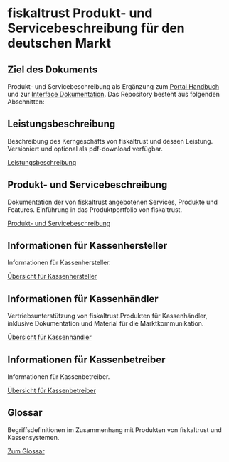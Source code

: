 # fiskaltrust Produkt- und Servicebeschreibung für den deutschen Markt

## Ziel des Dokuments

Produkt- und Servicebeschreibung als Ergänzung zum [Portal Handbuch](https://github.com/fiskaltrust/portal-manual-doc) und zur [Interface Dokumentation](https://github.com/fiskaltrust/interface-doc). Das Repository besteht aus folgenden Abschnitten:


## Leistungsbeschreibung

Beschreibung des Kerngeschäfts von fiskaltrust und dessen Leistung. Versioniert und optional als pdf-download verfügbar.

[Leistungsbeschreibung](leistungsbeschreibung/README.md)

## Produkt- und Servicebeschreibung

Dokumentation der von fiskaltrust angebotenen Services, Produkte und Features. Einführung in das Produktportfolio von fiskaltrust.

[Produkt- und Servicebeschreibung](product-service-description/README.md) 

## Informationen für Kassenhersteller

Informationen für Kassenhersteller.

[Übersicht für Kassenhersteller](for-poscreators/README.md)

## Informationen für Kassenhändler

Vertriebsunterstützung von fiskaltrust.Produkten für Kassenhändler, inklusive Dokumentation und Material für die Marktkommunikation.

[Übersicht für Kassenhändler](for-posdealers/README.md)

## Informationen für Kassenbetreiber

Informationen für Kassenbetreiber.

[Übersicht für Kassenbetreiber](for-posoperators/README.md)

## Glossar

Begriffsdefinitionen im Zusammenhang mit Produkten von fiskaltrust und Kassensystemen.

[Zum Glossar](glossar/README.md)